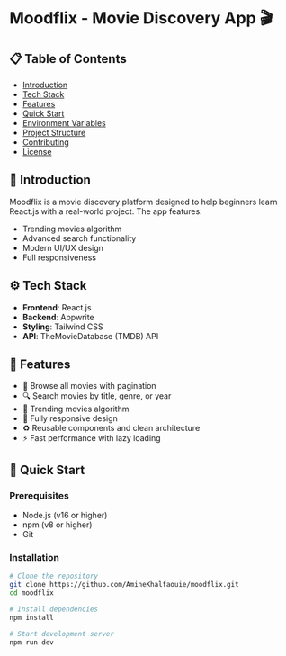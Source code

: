 # Moodflix - Movie Discovery App 🎬

## 📋 Table of Contents
- [Introduction](#-introduction)
- [Tech Stack](#-tech-stack)
- [Features](#-features)
- [Quick Start](#-quick-start)
- [Environment Variables](#-environment-variables)
- [Project Structure](#-project-structure)
- [Contributing](#-contributing)
- [License](#-license)

## 🤖 Introduction
Moodflix is a movie discovery platform designed to help beginners learn React.js with a real-world project. The app features:

- Trending movies algorithm
- Advanced search functionality
- Modern UI/UX design
- Full responsiveness

## ⚙️ Tech Stack
- **Frontend**: React.js
- **Backend**: Appwrite
- **Styling**: Tailwind CSS
- **API**: TheMovieDatabase (TMDB) API

## 🔋 Features
- 🎥 Browse all movies with pagination
- 🔍 Search movies by title, genre, or year
- 🚀 Trending movies algorithm
- 📱 Fully responsive design
- ♻️ Reusable components and clean architecture
- ⚡ Fast performance with lazy loading

## 🚀 Quick Start

### Prerequisites
- Node.js (v16 or higher)
- npm (v8 or higher)
- Git

### Installation
```bash
# Clone the repository
git clone https://github.com/AmineKhalfaouie/moodflix.git
cd moodflix

# Install dependencies
npm install

# Start development server
npm run dev
